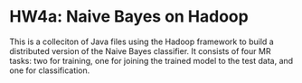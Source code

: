 HW4a: Naive Bayes on Hadoop
===========================

This is a colleciton of Java files using the Hadoop framework to build a 
distributed version of the Naive Bayes classifier. It consists of four MR
tasks: two for training, one for joining the trained model to the test data,
and one for classification.
